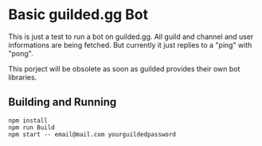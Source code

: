 # Basic guilded.gg Bot

This is just a test to run a bot on guilded.gg.
All guild and channel and user informations are being fetched.
But currently it just replies to a "ping" with "pong".

This porject will be obsolete as soon as guilded provides their own bot libraries.

## Building and Running

```
npm install
npm run Build
npm start -- email@mail.com yourguildedpassword
```
